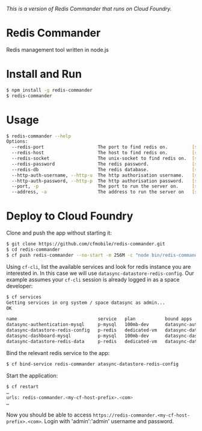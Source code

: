 _This is a version of Redis Commander that runs on Cloud Foundry._

# Redis Commander

Redis management tool written in node.js

# Install and Run

```bash
$ npm install -g redis-commander
$ redis-commander
```

# Usage

```bash
$ redis-commander --help
Options:
  --redis-port                    The port to find redis on.         [string]
  --redis-host                    The host to find redis on.         [string]
  --redis-socket                  The unix-socket to find redis on.  [string]
  --redis-password                The redis password.                [string]
  --redis-db                      The redis database.                [string]
  --http-auth-username, --http-u  The http authorisation username.   [string]
  --http-auth-password, --http-p  The http authorisation password.   [string]
  --port, -p                      The port to run the server on.     [string]  [default: 8081]
  --address, -a                   The address to run the server on   [string]  [default: 0.0.0.0]
```

# Deploy to Cloud Foundry

Clone and push the app without starting it:

```bash
$ git clone https://github.com/cfmobile/redis-commander.git
$ cd redis-commander
$ cf push redis-commander --no-start -m 256M -c "node bin/redis-commander.js --http-u admin --http-p admin"
```

Using `cf-cli`, list the available services and look for redis instance you are interested in. In this case we will use `datasync-datastore-redis-config`. Our example assumes your `cf-cli` session is already logged in as a space developer:

```bash
$ cf services
Getting services in org system / space datasync as admin...
OK

name                              service   plan           bound apps   
datasync-authentication-mysql     p-mysql   100mb-dev      datasync-authentication   
datasync-datastore-redis-config   p-redis   dedicated-vm   datasync-datastore   
datasync-dashboard-mysql          p-mysql   100mb-dev      datasync-dashboard   
datasync-datastore-redis-data     p-redis   dedicated-vm   datasync-datastore
```

Bind the relevant redis service to the app:

```bash
$ cf bind-service redis-commander atasync-datastore-redis-config
```

Start the application:

```bash
$ cf restart
…
urls: redis-commander.<my-cf-host-prefix>.<com>
…
```

Now you should be able to access `https://redis-commander.<my-cf-host-prefix>.<com>`. Login with 'admin':'admin' username and password.

